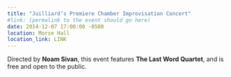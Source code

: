 ```yaml
---
title: "Juilliard’s Premiere Chamber Improvisation Concert"
#link: (permalink to the event should go here)
date: 2014-12-07 17:00:00 -0500
location: Morse Hall
location_link: LINK
---
```


Directed by **Noam Sivan**, this event features **The Last Word Quartet**, and is free and open to the public.
